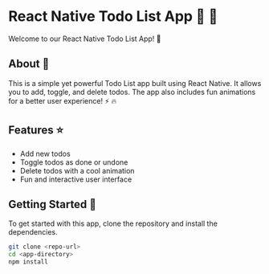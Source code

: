 # React Native Todo List App :memo: :iphone:

Welcome to our React Native Todo List App! :tada:

## About :memo:

This is a simple yet powerful Todo List app built using React Native. It allows you to add, toggle, and delete todos. The app also includes fun animations for a better user experience! :zap: :fire:

## Features :star:

- Add new todos
- Toggle todos as done or undone
- Delete todos with a cool animation
- Fun and interactive user interface

## Getting Started :runner:

To get started with this app, clone the repository and install the dependencies.

```bash
git clone <repo-url>
cd <app-directory>
npm install
